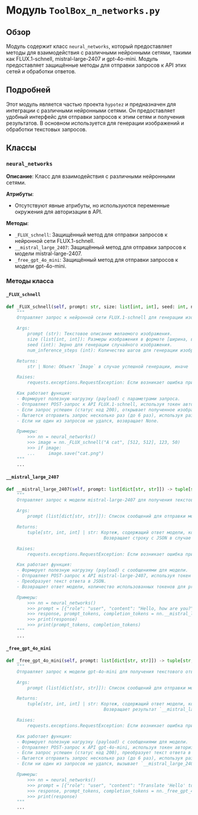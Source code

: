 # Модуль `ToolBox_n_networks.py`

## Обзор

Модуль содержит класс `neural_networks`, который предоставляет методы для взаимодействия с различными нейронными сетями, такими как FLUX.1-schnell, mistral-large-2407 и gpt-4o-mini. 
Модуль предоставляет защищённые методы для отправки запросов к API этих сетей и обработки ответов.

## Подробней

Этот модуль является частью проекта `hypotez` и предназначен для интеграции с различными нейронными сетями. Он предоставляет удобный интерфейс для отправки запросов к этим сетям и получения результатов. В основном используется для генерации изображений и обработки текстовых запросов.

## Классы

### `neural_networks`

**Описание**: Класс для взаимодействия с различными нейронными сетями.

**Атрибуты**:
- Отсутствуют явные атрибуты, но используются переменные окружения для авторизации в API.

**Методы**:
- `_FLUX_schnell`: Защищённый метод для отправки запросов к нейронной сети FLUX.1-schnell.
- `__mistral_large_2407`: Защищённый метод для отправки запросов к модели mistral-large-2407.
- `_free_gpt_4o_mini`: Защищённый метод для отправки запросов к модели gpt-4o-mini.

### Методы класса

#### `_FLUX_schnell`

```python
def _FLUX_schnell(self, prompt: str, size: list[int, int], seed: int, num_inference_steps: int) -> str|None:
    """
    Отправляет запрос к нейронной сети FLUX.1-schnell для генерации изображения.

    Args:
        prompt (str): Текстовое описание желаемого изображения.
        size (list[int, int]): Размеры изображения в формате [ширина, высота].
        seed (int): Зерно для генерации случайного изображения.
        num_inference_steps (int): Количество шагов для генерации изображения.

    Returns:
        str | None: Объект `Image` в случае успешной генерации, иначе `None`.

    Raises:
        requests.exceptions.RequestException: Если возникает ошибка при отправке запроса.

    Как работает функция:
    - Формирует полезную нагрузку (payload) с параметрами запроса.
    - Отправляет POST-запрос к API FLUX.1-schnell, используя токен авторизации из переменных окружения `HF_TOKEN{i}`.
    - Если запрос успешен (статус код 200), открывает полученное изображение и возвращает его.
    - Пытается отправить запрос несколько раз (до 6 раз), используя разные токены авторизации, если первый запрос не удался.
    - Если ни один из запросов не удался, возвращает None.

    Примеры:
        >>> nn = neural_networks()
        >>> image = nn._FLUX_schnell("A cat", [512, 512], 123, 50)
        >>> if image:
        ...     image.save("cat.png")
    """
    ...
```

#### `__mistral_large_2407`

```python
def __mistral_large_2407(self, prompt: list[dict[str, str]]) -> tuple[str, int, int]|str:
    """
    Отправляет запрос к модели mistral-large-2407 для получения текстового ответа.

    Args:
        prompt (list[dict[str, str]]): Список сообщений для отправки модели.

    Returns:
        tuple[str, int, int] | str: Кортеж, содержащий ответ модели, количество использованных токенов для prompt и completion, в случае успеха.
                                     Возвращает строку с JSON в случае ошибки.

    Raises:
        requests.exceptions.RequestException: Если возникает ошибка при отправке запроса.

    Как работает функция:
    - Формирует полезную нагрузку (payload) с сообщениями для модели.
    - Отправляет POST-запрос к API mistral-large-2407, используя токен авторизации из переменной окружения `MISTRAL_TOKEN`.
    - Преобразует текст ответа в JSON.
    - Возвращает ответ модели, количество использованных токенов для prompt и completion.

    Примеры:
        >>> nn = neural_networks()
        >>> prompt = [{"role": "user", "content": "Hello, how are you?"}]
        >>> response, prompt_tokens, completion_tokens = nn.__mistral_large_2407(prompt)
        >>> print(response)
        >>> print(prompt_tokens, completion_tokens)
    """
    ...
```

#### `_free_gpt_4o_mini`

```python
def _free_gpt_4o_mini(self, prompt: list[dict[str, str]]) -> tuple[str, int, int]|str:
    """
    Отправляет запрос к модели gpt-4o-mini для получения текстового ответа.

    Args:
        prompt (list[dict[str, str]]): Список сообщений для отправки модели.

    Returns:
        tuple[str, int, int] | str: Кортеж, содержащий ответ модели, количество использованных токенов для prompt и completion, в случае успеха.
                                     Возвращает результат `__mistral_large_2407(prompt)` в случае ошибки.

    Raises:
        requests.exceptions.RequestException: Если возникает ошибка при отправке запроса.

    Как работает функция:
    - Формирует полезную нагрузку (payload) с сообщениями для модели.
    - Отправляет POST-запрос к API gpt-4o-mini, используя токен авторизации из переменных окружения `GIT_TOKEN{i}`.
    - Если запрос успешен (статус код 200), преобразует текст ответа в JSON и возвращает ответ модели, количество использованных токенов для prompt и completion.
    - Пытается отправить запрос несколько раз (до 6 раз), используя разные токены авторизации, если первый запрос не удался.
    - Если ни один из запросов не удался, вызывает `__mistral_large_2407(prompt)` и возвращает результат.

    Примеры:
        >>> nn = neural_networks()
        >>> prompt = [{"role": "user", "content": "Translate 'Hello' to Russian"}]
        >>> response, prompt_tokens, completion_tokens = nn._free_gpt_4o_mini(prompt)
        >>> print(response)
    """
    ...
```